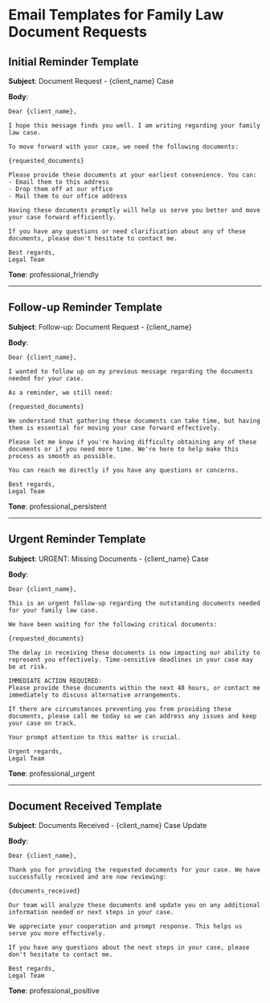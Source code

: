 # Email Templates for Family Law Document Requests

## Initial Reminder Template

**Subject**: Document Request - {client_name} Case

**Body**:
```
Dear {client_name},

I hope this message finds you well. I am writing regarding your family law case.

To move forward with your case, we need the following documents:

{requested_documents}

Please provide these documents at your earliest convenience. You can:
- Email them to this address
- Drop them off at our office
- Mail them to our office address

Having these documents promptly will help us serve you better and move your case forward efficiently.

If you have any questions or need clarification about any of these documents, please don't hesitate to contact me.

Best regards,
Legal Team
```

**Tone**: professional_friendly

---

## Follow-up Reminder Template

**Subject**: Follow-up: Document Request - {client_name}

**Body**:
```
Dear {client_name},

I wanted to follow up on my previous message regarding the documents needed for your case.

As a reminder, we still need:

{requested_documents}

We understand that gathering these documents can take time, but having them is essential for moving your case forward effectively.

Please let me know if you're having difficulty obtaining any of these documents or if you need more time. We're here to help make this process as smooth as possible.

You can reach me directly if you have any questions or concerns.

Best regards,
Legal Team
```

**Tone**: professional_persistent

---

## Urgent Reminder Template

**Subject**: URGENT: Missing Documents - {client_name} Case

**Body**:
```
Dear {client_name},

This is an urgent follow-up regarding the outstanding documents needed for your family law case.

We have been waiting for the following critical documents:

{requested_documents}

The delay in receiving these documents is now impacting our ability to represent you effectively. Time-sensitive deadlines in your case may be at risk.

IMMEDIATE ACTION REQUIRED:
Please provide these documents within the next 48 hours, or contact me immediately to discuss alternative arrangements.

If there are circumstances preventing you from providing these documents, please call me today so we can address any issues and keep your case on track.

Your prompt attention to this matter is crucial.

Urgent regards,
Legal Team
```

**Tone**: professional_urgent

---

## Document Received Template

**Subject**: Documents Received - {client_name} Case Update

**Body**:
```
Dear {client_name},

Thank you for providing the requested documents for your case. We have successfully received and are now reviewing:

{documents_received}

Our team will analyze these documents and update you on any additional information needed or next steps in your case.

We appreciate your cooperation and prompt response. This helps us serve you more effectively.

If you have any questions about the next steps in your case, please don't hesitate to contact me.

Best regards,
Legal Team
```

**Tone**: professional_positive
